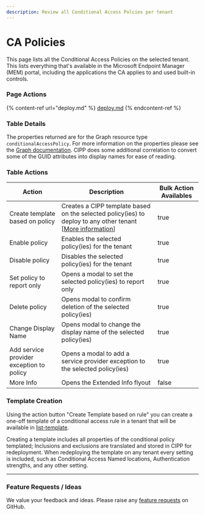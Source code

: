 ```yaml
---
description: Review all Conditional Access Polcies per tenant
---
```


# CA Policies

This page lists all the Conditional Access Policies on the selected tenant. This lists everything that's available in the Microsoft Endpoint Manager (MEM) portal, including the applications the CA applies to and used built-in controls.

### Page Actions

{% content-ref url="deploy.md" %}
[deploy.md](deploy.md)
{% endcontent-ref %}

### Table Details

The properties returned are for the Graph resource type `conditionalAccessPolicy`. For more information on the properties please see the [Graph documentation](https://learn.microsoft.com/en-us/graph/api/resources/conditionalaccesspolicy?view=graph-rest-1.0#properties). CIPP does some additional correlation to convert some of the GUID attributes into display names for ease of reading.

### Table Actions

<table><thead><tr><th>Action</th><th>Description</th><th data-type="checkbox">Bulk Action Availables</th></tr></thead><tbody><tr><td>Create template based on policy</td><td>Creates a CIPP template based on the selected policy(ies) to deploy to any other tenant [<a href="./#template-creation">More information</a>]</td><td>true</td></tr><tr><td>Enable policy</td><td>Enables the selected policy(ies) for the tenant</td><td>true</td></tr><tr><td>Disable policy</td><td>Disables the selected policy(ies) for the tenant</td><td>true</td></tr><tr><td>Set policy to report only</td><td>Opens a modal to set the selected policy(ies) to report only</td><td>true</td></tr><tr><td>Delete policy</td><td>Opens modal to confirm deletion of the selected policy(ies)</td><td>true</td></tr><tr><td>Change Display Name</td><td>Opens modal to change the display name of the selected policy(ies)</td><td>true</td></tr><tr><td>Add service provider exception to policy</td><td>Opens a modal to add a service provider exception to the selected policy(ies)</td><td>true</td></tr><tr><td>More Info</td><td>Opens the Extended Info flyout</td><td>false</td></tr></tbody></table>

### Template Creation

Using the action button "Create Template based on rule" you can create a one-off template of a conditional access rule in a tenant that will be available in [list-template](../list-template/ "mention").

Creating a template includes all properties of the conditional policy templated; Inclusions and exclusions are translated and stored in CIPP for redeployment. When redeploying the template on any tenant every setting is included, such as Conditional Access Named locations, Authentication strengths, and any other setting.

***

### Feature Requests / Ideas

We value your feedback and ideas. Please raise any [feature requests](https://github.com/KelvinTegelaar/CIPP/issues/new?assignees=\&labels=enhancement%2Cno-priority\&projects=\&template=feature.yml\&title=%5BFeature+Request%5D%3A+) on GitHub.
